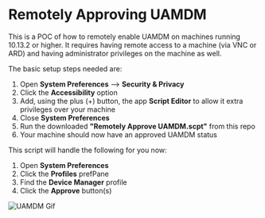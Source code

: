 # Remotely Approving UAMDM
This is a POC of how to remotely enable UAMDM on machines running 10.13.2 or higher. It requires having remote access to a machine (via VNC or ARD) and having administrator privileges on the machine as well.

The basic setup steps needed are:

1. Open **System Preferences** --> **Security & Privacy**
2. Click the **Accessibility** option
3. Add, using the plus (+) button, the app **Script Editor** to allow it extra privileges over your machine
4. Close **System Preferences**
5. Run the downloaded **"Remotely Approve UAMDM.scpt"** from this repo
6. Your machine should now have an approved UAMDM status

This script will handle the following for you now:

1. Open **System Preferences**
2. Click the **Profiles** prefPane
3. Find the **Device Manager** profile
4. Click the **Approve** button(s)

![UAMDM Gif](./UAMDM.gif)
